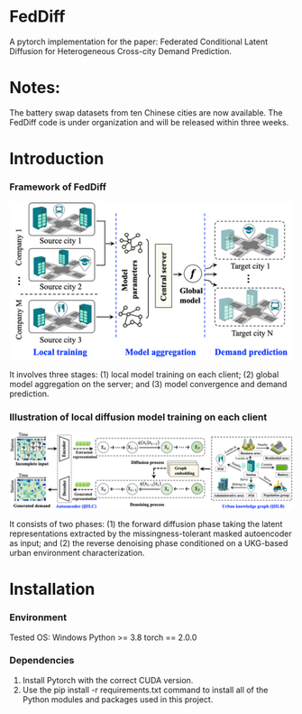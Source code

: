 # FedDiff 
A pytorch implementation for the paper: Federated Conditional Latent Diffusion for Heterogeneous Cross-city Demand Prediction.

# Notes: 
The battery swap datasets from ten Chinese cities are now available. The FedDiff code is under organization and will be released within three weeks.

# Introduction
### Framework of FedDiff
<img src="https://github.com/UAV-Delta/FedDiff/blob/main/img/FedCrossCity.jpg" width="600" />

It involves three stages: (1) local
model training on each client; (2) global model aggregation on the
server; and (3) model convergence and demand prediction.

### Illustration of local diffusion model training on each client
<img src="https://github.com/UAV-Delta/FedDiff/blob/main/img/Framework.jpg" width="800" />

It consists of two phases: (1) the forward diffusion phase taking the latent representations extracted by the missingness-tolerant masked autoencoder as input; and (2) the reverse denoising phase conditioned on a UKG-based urban environment characterization.

# Installation
### Environment
Tested OS: Windows
Python >= 3.8
torch == 2.0.0

### Dependencies
1. Install Pytorch with the correct CUDA version.
2. Use the pip install -r requirements.txt command to install all of the Python modules and packages used in this project.
